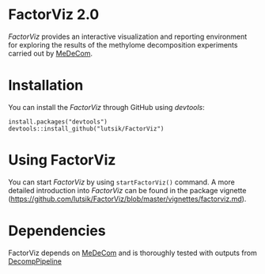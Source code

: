 # FactorViz 2.0
*FactorViz* provides an interactive visualization and reporting environment for exploring the results of the methylome decomposition experiments carried out by [MeDeCom](http://github.com/lutsik/medecom/).

# Installation
You can install the *FactorViz* through GitHub using *devtools*:

```{r, eval=F}
install.packages("devtools")
devtools::install_github("lutsik/FactorViz")
```

# Using FactorViz
You can start *FactorViz* by using ```startFactorViz()``` command.
A more detailed introduction into *FactorViz* can be found in the package vignette
(https://github.com/lutsik/FactorViz/blob/master/vignettes/factorviz.md).

# Dependencies
FactorViz depends on [MeDeCom](http://github.com/lutsik/medecom/) and is thoroughly tested with outputs from [DecompPipeline](https://github.com/lutsik/DecompPipeline)
